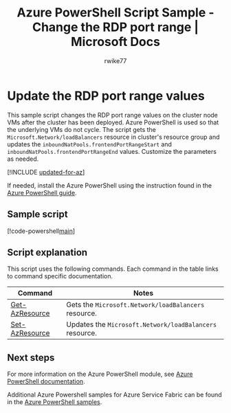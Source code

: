 ﻿---
title: Azure PowerShell Script Sample - Change the RDP port range | Microsoft Docs
description: Azure PowerShell Script Sample - Changes the RDP port range of a deployed cluster.
services: service-fabric
documentationcenter: 
author: rwike77
manager: timlt
editor: 
tags: azure-service-management

ms.assetid: 
ms.service: service-fabric
ms.workload: multiple
ms.devlang: na
ms.topic: sample
ms.date: 03/19/2018
ms.author: ryanwi
ms.custom: mvc
---

# Update the RDP port range values

This sample script changes the RDP port range values on the cluster node VMs after the cluster has been deployed.  Azure PowerShell is used so that the underlying VMs do not cycle.  The script gets the `Microsoft.Network/loadBalancers` resource in cluster's resource group and updates the `inboundNatPools.frontendPortRangeStart` and `inboundNatPools.frontendPortRangeEnd` values. Customize the parameters as needed.

[!INCLUDE [updated-for-az](../../../includes/updated-for-az.md)]

If needed, install the Azure PowerShell using the instruction found in the [Azure PowerShell guide](/powershell/azure/overview). 

## Sample script

[!code-powershell[main](../../../powershell_scripts/service-fabric/change-rdp-port-range/change-rdp-port-range.ps1 "Update the RDP port range values")]

## Script explanation

This script uses the following commands. Each command in the table links to command specific documentation.

| Command | Notes |
|---|---|
| [Get-AzResource](/powershell/module/az.resources/get-azresource) | Gets the `Microsoft.Network/loadBalancers` resource. |
|[Set-AzResource](/powershell/module/az.resources/set-azresource)|Updates the `Microsoft.Network/loadBalancers` resource.|

## Next steps

For more information on the Azure PowerShell module, see [Azure PowerShell documentation](/powershell/azure/overview).

Additional Azure Powershell samples for Azure Service Fabric can be found in the [Azure PowerShell samples](../service-fabric-powershell-samples.md).
